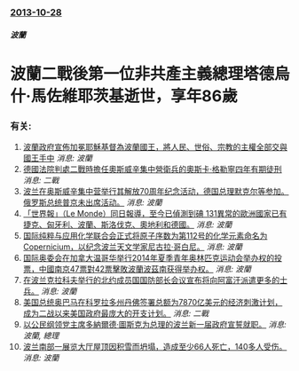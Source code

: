 ### [2013-10-28](/news/2013/10/28/index.md)

##### 波蘭
#  波蘭二戰後第一位非共產主義總理塔德烏什·馬佐維耶茨基逝世，享年86歲




### 有关:

1. [波蘭政府宣佈加冕耶穌基督為波蘭國王，將人民、世俗、宗教的主權全部交與國王手中](/zh/news/2016/11/19/波蘭政府宣佈加冕耶穌基督為波蘭國王-將人民-世俗-宗教的主權全部交與國王手中.md) _消息: 波蘭_
2. [德國法院判處二戰時擔任奧斯威辛集中營衛兵的奧斯卡·格勒寧四年有期徒刑](/zh/news/2015/07/15/德國法院判處二戰時擔任奧斯威辛集中營衛兵的奧斯卡-格勒寧四年有期徒刑.md) _消息: 二戰_
3. [波兰在奥斯威辛集中营举行其解放70周年纪念活动，德国总理默克尔等参加。俄罗斯总统普京未出席活动。](/zh/news/2015/01/27/波兰在奥斯威辛集中营举行其解放70周年纪念活动-德国总理默克尔等参加-俄罗斯总统普京未出席活动.md) _消息: 波蘭_
4. [「世界報」（Le Monde）同日報導，至今已偵測到碘 131異常的歐洲國家已有捷克、匈牙利、波蘭、斯洛伐克、奧地利和德國。](/zh/news/2011/11/16/世界報-Le-Monde-同日報導-至今已偵測到碘-131異常的歐洲國家已有捷克-匈牙利-波蘭-斯洛伐克-奧地利和德.md) _消息: 波蘭_
5. [ 国际纯粹与应用化学联合会正式将原子序数为第112号的化学元素命名为Copernicium，以纪念波兰天文学家尼古拉·哥白尼。](/zh/news/2010/02/19/国际纯粹与应用化学联合会正式将原子序数为第112号的化学元素命名为Copernicium-以纪念波兰天文学家尼古拉-哥.md) _消息: 波蘭_
6. [ 国际奥委会在加拿大温哥华举行2014年夏季青年奥林匹克运动会举办权的投票，中國南京47票對42票擊敗波蘭波茲南获得举办权。](/zh/news/2010/02/11/国际奥委会在加拿大温哥华举行2014年夏季青年奥林匹克运动会举办权的投票-中國南京47票對42票擊敗波蘭波茲南获得举办.md) _消息: 波蘭_
7. [ 在波兰克拉科夫举行的北约成员国国防部长会议宣布将向阿富汗派遣更多的士兵。](/zh/news/2009/02/20/在波兰克拉科夫举行的北约成员国国防部长会议宣布将向阿富汗派遣更多的士兵.md) _消息: 波蘭_
8. [美国总统奥巴马在科罗拉多州丹佛签署总额为7870亿美元的经济刺激计划，成为二战以来美国政府最庞大的开支计划。](/zh/news/2009/02/17/美国总统奥巴马在科罗拉多州丹佛签署总额为7870亿美元的经济刺激计划-成为二战以来美国政府最庞大的开支计划.md) _消息: 二戰_
9. [以公民纲领党主席多納爾德·圖斯克为总理的波兰新一届政府宣誓就职。](/zh/news/2007/11/16/以公民纲领党主席多納爾德-圖斯克为总理的波兰新一届政府宣誓就职.md) _消息: 波蘭, 總理_
10. [波兰南部一展览大厅屋顶因积雪而坍塌，造成至少66人死亡，140多人受伤。](/zh/news/2006/01/28/波兰南部一展览大厅屋顶因积雪而坍塌-造成至少66人死亡-140多人受伤.md) _消息: 波蘭_
